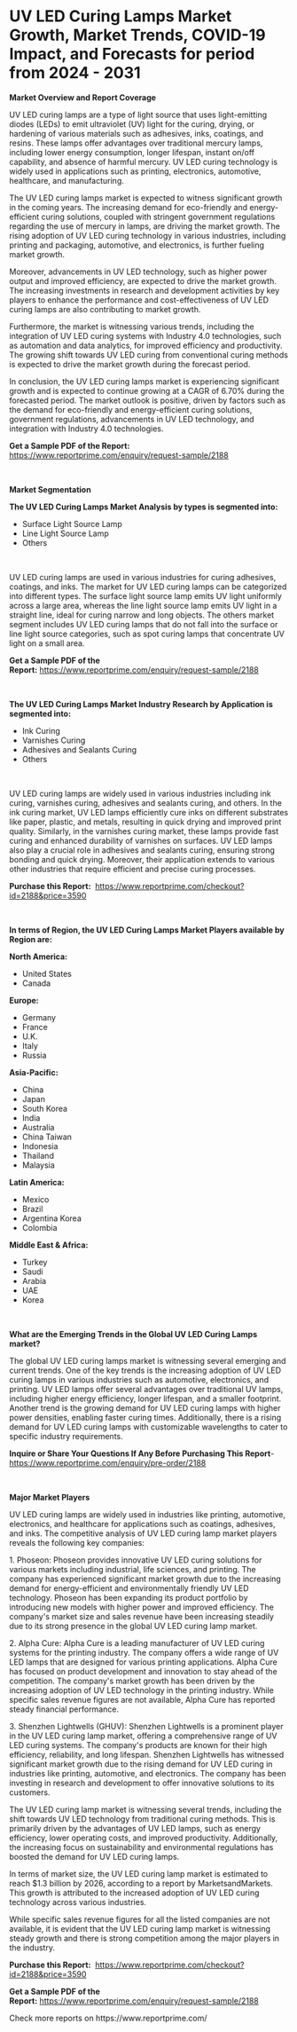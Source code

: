 <p><h1>UV LED Curing Lamps Market Growth, Market Trends, COVID-19 Impact, and Forecasts for period from 2024 - 2031</h1></p><p><strong>Market Overview and Report Coverage</strong></p>
<p><p>UV LED curing lamps are a type of light source that uses light-emitting diodes (LEDs) to emit ultraviolet (UV) light for the curing, drying, or hardening of various materials such as adhesives, inks, coatings, and resins. These lamps offer advantages over traditional mercury lamps, including lower energy consumption, longer lifespan, instant on/off capability, and absence of harmful mercury. UV LED curing technology is widely used in applications such as printing, electronics, automotive, healthcare, and manufacturing.</p><p>The UV LED curing lamps market is expected to witness significant growth in the coming years. The increasing demand for eco-friendly and energy-efficient curing solutions, coupled with stringent government regulations regarding the use of mercury in lamps, are driving the market growth. The rising adoption of UV LED curing technology in various industries, including printing and packaging, automotive, and electronics, is further fueling market growth.</p><p>Moreover, advancements in UV LED technology, such as higher power output and improved efficiency, are expected to drive the market growth. The increasing investments in research and development activities by key players to enhance the performance and cost-effectiveness of UV LED curing lamps are also contributing to market growth.</p><p>Furthermore, the market is witnessing various trends, including the integration of UV LED curing systems with Industry 4.0 technologies, such as automation and data analytics, for improved efficiency and productivity. The growing shift towards UV LED curing from conventional curing methods is expected to drive the market growth during the forecast period.</p><p>In conclusion, the UV LED curing lamps market is experiencing significant growth and is expected to continue growing at a CAGR of 6.70% during the forecasted period. The market outlook is positive, driven by factors such as the demand for eco-friendly and energy-efficient curing solutions, government regulations, advancements in UV LED technology, and integration with Industry 4.0 technologies.</p></p>
<p><strong>Get a Sample PDF of the Report:</strong> <a href="https://www.reportprime.com/enquiry/request-sample/2188">https://www.reportprime.com/enquiry/request-sample/2188</a></p>
<p>&nbsp;</p>
<p><strong>Market Segmentation</strong></p>
<p><strong>The UV LED Curing Lamps Market Analysis by types is segmented into:</strong></p>
<p><ul><li>Surface Light Source Lamp</li><li>Line Light Source Lamp</li><li>Others</li></ul></p>
<p>&nbsp;</p>
<p><p>UV LED curing lamps are used in various industries for curing adhesives, coatings, and inks. The market for UV LED curing lamps can be categorized into different types. The surface light source lamp emits UV light uniformly across a large area, whereas the line light source lamp emits UV light in a straight line, ideal for curing narrow and long objects. The others market segment includes UV LED curing lamps that do not fall into the surface or line light source categories, such as spot curing lamps that concentrate UV light on a small area.</p></p>
<p><strong>Get a Sample PDF of the Report:</strong>&nbsp;<a href="https://www.reportprime.com/enquiry/request-sample/2188">https://www.reportprime.com/enquiry/request-sample/2188</a></p>
<p>&nbsp;</p>
<p><strong>The UV LED Curing Lamps Market Industry Research by Application is segmented into:</strong></p>
<p><ul><li>Ink Curing</li><li>Varnishes Curing</li><li>Adhesives and Sealants Curing</li><li>Others</li></ul></p>
<p>&nbsp;</p>
<p><p>UV LED curing lamps are widely used in various industries including ink curing, varnishes curing, adhesives and sealants curing, and others. In the ink curing market, UV LED lamps efficiently cure inks on different substrates like paper, plastic, and metals, resulting in quick drying and improved print quality. Similarly, in the varnishes curing market, these lamps provide fast curing and enhanced durability of varnishes on surfaces. UV LED lamps also play a crucial role in adhesives and sealants curing, ensuring strong bonding and quick drying. Moreover, their application extends to various other industries that require efficient and precise curing processes.</p></p>
<p><strong>Purchase this Report:</strong>&nbsp; <a href="https://www.reportprime.com/checkout?id=2188&price=3590">https://www.reportprime.com/checkout?id=2188&price=3590</a></p>
<p>&nbsp;</p>
<p><strong>In terms of Region, the UV LED Curing Lamps Market Players available by Region are:</strong></p>
<p>
    <p> <strong> North America: </strong>
        <ul>
            <li>United States</li>
            <li>Canada</li>
        </ul>
        </p> 
    <p> <strong> Europe: </strong>
        <ul>
            <li>Germany</li>
            <li>France</li>
            <li>U.K.</li>
            <li>Italy</li>
            <li>Russia</li>
        </ul>
        </p> 
    <p> <strong> Asia-Pacific: </strong>
        <ul>
            <li>China</li>
            <li>Japan</li>
            <li>South Korea</li>
            <li>India</li>
            <li>Australia</li>
            <li>China Taiwan</li>
            <li>Indonesia</li>
            <li>Thailand</li>
            <li>Malaysia</li>
        </ul>
        </p> 
    <p> <strong> Latin America: </strong>
        <ul>
            <li>Mexico</li>
            <li>Brazil</li>
            <li>Argentina Korea</li>
            <li>Colombia</li>
        </ul>
        </p> 
    <p> <strong> Middle East & Africa: </strong>
        <ul>
            <li>Turkey</li>
            <li>Saudi</li>
            <li>Arabia</li>
            <li>UAE</li>
            <li>Korea</li>
        </ul>
    </p>
    </p>
<p>&nbsp;</p>
<p><strong>What are the Emerging Trends in the Global UV LED Curing Lamps market?</strong></p>
<p><p>The global UV LED curing lamps market is witnessing several emerging and current trends. One of the key trends is the increasing adoption of UV LED curing lamps in various industries such as automotive, electronics, and printing. UV LED lamps offer several advantages over traditional UV lamps, including higher energy efficiency, longer lifespan, and a smaller footprint. Another trend is the growing demand for UV LED curing lamps with higher power densities, enabling faster curing times. Additionally, there is a rising demand for UV LED curing lamps with customizable wavelengths to cater to specific industry requirements.</p></p>
<p><strong>Inquire or Share Your Questions If Any Before Purchasing This Report</strong>- <a href="https://www.reportprime.com/enquiry/pre-order/2188">https://www.reportprime.com/enquiry/pre-order/2188</a></p>
<p>&nbsp;</p>
<p><strong>Major Market Players</strong></p>
<p><p>UV LED curing lamps are widely used in industries like printing, automotive, electronics, and healthcare for applications such as coatings, adhesives, and inks. The competitive analysis of UV LED curing lamp market players reveals the following key companies:</p><p>1. Phoseon: Phoseon provides innovative UV LED curing solutions for various markets including industrial, life sciences, and printing. The company has experienced significant market growth due to the increasing demand for energy-efficient and environmentally friendly UV LED technology. Phoseon has been expanding its product portfolio by introducing new models with higher power and improved efficiency. The company's market size and sales revenue have been increasing steadily due to its strong presence in the global UV LED curing lamp market.</p><p>2. Alpha Cure: Alpha Cure is a leading manufacturer of UV LED curing systems for the printing industry. The company offers a wide range of UV LED lamps that are designed for various printing applications. Alpha Cure has focused on product development and innovation to stay ahead of the competition. The company's market growth has been driven by the increasing adoption of UV LED technology in the printing industry. While specific sales revenue figures are not available, Alpha Cure has reported steady financial performance.</p><p>3. Shenzhen Lightwells (GHUV): Shenzhen Lightwells is a prominent player in the UV LED curing lamp market, offering a comprehensive range of UV LED curing systems. The company's products are known for their high efficiency, reliability, and long lifespan. Shenzhen Lightwells has witnessed significant market growth due to the rising demand for UV LED curing in industries like printing, automotive, and electronics. The company has been investing in research and development to offer innovative solutions to its customers.</p><p>The UV LED curing lamp market is witnessing several trends, including the shift towards UV LED technology from traditional curing methods. This is primarily driven by the advantages of UV LED lamps, such as energy efficiency, lower operating costs, and improved productivity. Additionally, the increasing focus on sustainability and environmental regulations has boosted the demand for UV LED curing lamps.</p><p>In terms of market size, the UV LED curing lamp market is estimated to reach $1.3 billion by 2026, according to a report by MarketsandMarkets. This growth is attributed to the increased adoption of UV LED curing technology across various industries.</p><p>While specific sales revenue figures for all the listed companies are not available, it is evident that the UV LED curing lamp market is witnessing steady growth and there is strong competition among the major players in the industry.</p></p>
<p><strong>Purchase this Report:</strong>&nbsp;&nbsp;<a href="https://www.reportprime.com/checkout?id=2188&price=3590">https://www.reportprime.com/checkout?id=2188&price=3590</a></p>
<p></p>
<p><strong>Get a Sample PDF of the Report:</strong>&nbsp;<a href="https://www.reportprime.com/enquiry/request-sample/2188">https://www.reportprime.com/enquiry/request-sample/2188</a></p>
<p>Check more reports on https://www.reportprime.com/</p>